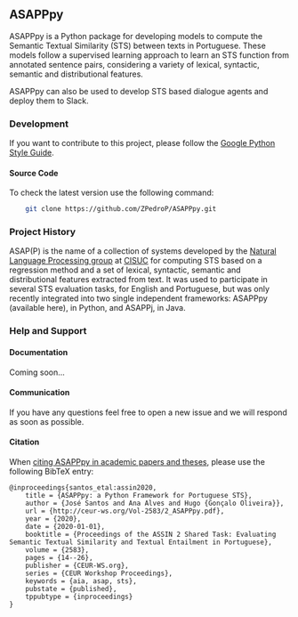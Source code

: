 ## ASAPPpy
ASAPPpy is a Python package for developing models to compute the Semantic Textual Similarity (STS) between texts in Portuguese. These models follow a supervised learning approach to learn an STS function from annotated sentence pairs, considering a variety of lexical, syntactic, semantic and distributional features.

ASAPPpy can also be used to develop STS based dialogue agents and deploy them to Slack.


### Development
If you want to contribute to this project, please follow the [Google Python Style Guide](https://google.github.io/styleguide/pyguide.html).


#### Source Code

To check the latest version use the following command:
```bash
    git clone https://github.com/ZPedroP/ASAPPpy.git
```

### Project History
ASAP(P) is the name of a collection of systems developed by the [Natural Language Processing group](http://nlp.dei.uc.pt) at [CISUC](https://www.cisuc.uc.pt/home) for computing STS based on a regression method and a set of lexical, syntactic, semantic and distributional features extracted from text.
It was used to participate in several STS evaluation tasks, for English and Portuguese, but was only recently integrated into two single independent frameworks: ASAPPpy (available here), in Python, and ASAPPj, in Java.


### Help and Support

#### Documentation
Coming soon...

#### Communication
If you have any questions feel free to open a new issue and we will respond as soon as possible.

#### Citation

When [citing ASAPPpy in academic papers and theses](http://ceur-ws.org/Vol-2583/2_ASAPPpy.pdf), please use the following BibTeX entry:

    @inproceedings{santos_etal:assin2020,
        title = {ASAPPpy: a Python Framework for Portuguese STS},
        author = {José Santos and Ana Alves and Hugo {Gonçalo Oliveira}},
        url = {http://ceur-ws.org/Vol-2583/2_ASAPPpy.pdf},
        year = {2020},
        date = {2020-01-01},
        booktitle = {Proceedings of the ASSIN 2 Shared Task: Evaluating Semantic Textual Similarity and Textual Entailment in Portuguese},
        volume = {2583},
        pages = {14--26},
        publisher = {CEUR-WS.org},
        series = {CEUR Workshop Proceedings},
        keywords = {aia, asap, sts},
        pubstate = {published},
        tppubtype = {inproceedings}
    }


